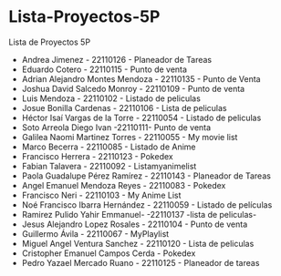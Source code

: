 # Lista-Proyectos-5P
Lista de Proyectos 5P
- Andrea Jimenez - 22110126 - Planeador de Tareas 
- Eduardo Cotero - 22110115 - Punto de venta
- Adrian Alejandro Montes Mendoza - 22110135 - Punto de Venta
- Joshua David Salcedo Monroy - 22110109 - Punto de venta  
- Luis Mendoza - 22110102 - Listado de peliculas
- Josue Bonilla Cardenas - 22110106 - Lista de peliculas
- Héctor Isaí Vargas de la Torre - 22110054 - Listado de peliculas
- Soto Arreola Diego Ivan -22110111- Punto de venta
- Galilea Naomi Martinez Torres - 22110055 - My movie list 
- Marco Becerra - 22110085 - Listado de Anime
- Francisco Herrera - 22110123 - Pokedex
- Fabian Talavera - 22110092 - Listamyanimelist
- Paola Guadalupe Pérez Ramírez - 22110143 - Planeador de Tareas
- Angel Emanuel Mendoza Reyes - 22110083 - Pokedex
- Francisco Neri - 22110103 - My Anime List
- Noé Francisco Ibarra Hernández - 22110059 - Listado de películas
- Ramirez Pulido Yahir Emmanuel- -22110137  -lista de peliculas-
- Jesus Alejandro Lopez Rosales - 22110104 - Punto de venta
- Guillermo Ávila - 22110067 - MyPlaylist
- Miguel Angel Ventura Sanchez - 22110120 - Lista de peliculas
- Cristopher Emanuel Campos Cerda - Pokedex
- Pedro Yazael Mercado Ruano - 22110125 - Planeador de tareas

